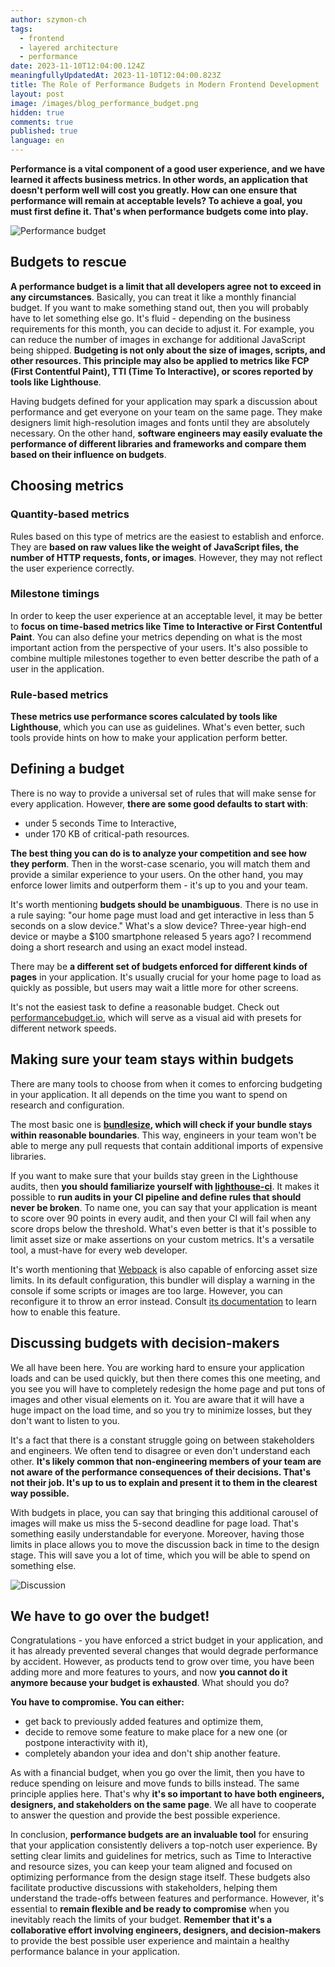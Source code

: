 ```yaml
---
author: szymon-ch
tags:
  - frontend
  - layered architecture
  - performance
date: 2023-11-10T12:04:00.124Z
meaningfullyUpdatedAt: 2023-11-10T12:04:00.823Z
title: The Role of Performance Budgets in Modern Frontend Development
layout: post
image: /images/blog_performance_budget.png
hidden: true
comments: true
published: true
language: en
---
```

**Performance is a vital component of a good user experience, and we have learned it affects business metrics. In other words, an application that doesn't perform well will cost you greatly. How can one ensure that performance will remain at acceptable levels? To achieve a goal, you must first define it. That's when performance budgets come into play.**

<div class="image"><img src="/images/blog_performance_budget.png" alt="Performance budget" title="Performance budget"  /> </div>

## Budgets to rescue

**A performance budget is a limit that all developers agree not to exceed in any circumstances**. Basically, you can treat it like a monthly financial budget. If you want to make something stand out, then you will probably have to let something else go. It's fluid - depending on the business requirements for this month, you can decide to adjust it. For example, you can reduce the number of images in exchange for additional JavaScript being shipped. **Budgeting is not only about the size of images, scripts, and other resources. This principle may also be applied to metrics like FCP (First Contentful Paint), TTI (Time To Interactive), or scores reported by tools like Lighthouse**.

Having budgets defined for your application may spark a discussion about performance and get everyone on your team on the same page. They make designers limit high-resolution images and fonts until they are absolutely necessary. On the other hand, **software engineers may easily evaluate the performance of different libraries and frameworks and compare them based on their influence on budgets**.

## Choosing metrics

### Quantity-based metrics

Rules based on this type of metrics are the easiest to establish and enforce. They are **based on raw values like the weight of JavaScript files, the number of HTTP requests, fonts, or images**. However, they may not reflect the user experience correctly.

### Milestone timings

In order to keep the user experience at an acceptable level, it may be better to **focus on time-based metrics like Time to Interactive or First Contentful Paint**. You can also define your metrics depending on what is the most important action from the perspective of your users. It's also possible to combine multiple milestones together to even better describe the path of a user in the application.

### Rule-based metrics

**These metrics use performance scores calculated by tools like Lighthouse**, which you can use as guidelines. What's even better, such tools provide hints on how to make your application perform better.

## Defining a budget

There is no way to provide a universal set of rules that will make sense for every application. However, **there are some good defaults to start with**:

* under 5 seconds Time to Interactive,
* under 170 KB of critical-path resources.

**The best thing you can do is to analyze your competition and see how they perform**. Then in the worst-case scenario, you will match them and provide a similar experience to your users. On the other hand, you may enforce lower limits and outperform them - it's up to you and your team.

It's worth mentioning **budgets should be unambiguous**. There is no use in a rule saying: "our home page must load and get interactive in less than 5 seconds on a slow device." What's a slow device? Three-year high-end device or maybe a $100 smartphone released 5 years ago? I recommend doing a short research and using an exact model instead.

There may be **a different set of budgets enforced for different kinds of pages** in your application. It's usually crucial for your home page to load as quickly as possible, but users may wait a little more for other screens.

It's not the easiest task to define a reasonable budget. Check out [performancebudget.io](https://performancebudget.io/), which will serve as a visual aid with presets for different network speeds.

## Making sure your team stays within budgets

There are many tools to choose from when it comes to enforcing budgeting in your application. It all depends on the time you want to spend on research and configuration.

The most basic one is **[bundlesize](https://github.com/siddharthkp/bundlesize), which will check if your bundle stays within reasonable boundaries**. This way, engineers in your team won't be able to merge any pull requests that contain additional imports of expensive libraries.

If you want to make sure that your builds stay green in the Lighthouse audits, then **you should familiarize yourself with [lighthouse-ci](https://github.com/GoogleChrome/lighthouse-ci)**. It makes it possible to **run audits in your CI pipeline and define rules that should never be broken**. To name one, you can say that your application is meant to score over 90 points in every audit, and then your CI will fail when any score drops below the threshold. What's even better is that it's possible to limit asset size or make assertions on your custom metrics. It's a versatile tool, a must-have for every web developer.

It's worth mentioning that [Webpack](https://webpack.js.org/) is also capable of enforcing asset size limits. In its default configuration, this bundler will display a warning in the console if some scripts or images are too large. However, you can reconfigure it to throw an error instead. Consult [its documentation](https://webpack.js.org/configuration/performance/) to learn how to enable this feature.

## Discussing budgets with decision-makers

We all have been here. You are working hard to ensure your application loads and can be used quickly, but then there comes this one meeting, and you see you will have to completely redesign the home page and put tons of images and other visual elements on it. You are aware that it will have a huge impact on the load time, and so you try to minimize losses, but they don't want to listen to you.

It's a fact that there is a constant struggle going on between stakeholders and engineers. We often tend to disagree or even don't understand each other. **It's likely common that non-engineering members of your team are not aware of the performance consequences of their decisions. That's not their job. It's up to us to explain and present it to them in the clearest way possible.**

With budgets in place, you can say that bringing this additional carousel of images will make us miss the 5-second deadline for page load. That's something easily understandable for everyone. Moreover, having those limits in place allows you to move the discussion back in time to the design stage. This will save you a lot of time, which you will be able to spend on something else.

<div class="image"><img src="/images/discussion_photo_blog.png" alt="Discussion" title="Discussion"  /> </div>

## We have to go over the budget!

Congratulations - you have enforced a strict budget in your application, and it has already prevented several changes that would degrade performance by accident. However, as products tend to grow over time, you have been adding more and more features to yours, and now **you cannot do it anymore because your budget is exhausted**. What should you do?

**You have to compromise. You can either:**

* get back to previously added features and optimize them,
* decide to remove some feature to make place for a new one (or postpone interactivity with it),
* completely abandon your idea and don't ship another feature.

As with a financial budget, when you go over the limit, then you have to reduce spending on leisure and move funds to bills instead. The same principle applies here. That's why **it's so important to have both engineers, designers, and stakeholders on the same page**. We all have to cooperate to answer the question and provide the best possible experience.

In conclusion, **performance budgets are an invaluable tool** for ensuring that your application consistently delivers a top-notch user experience. By setting clear limits and guidelines for metrics, such as Time to Interactive and resource sizes, you can keep your team aligned and focused on optimizing performance from the design stage itself. These budgets also facilitate productive discussions with stakeholders, helping them understand the trade-offs between features and performance. However, it's essential to **remain flexible and be ready to compromise** when you inevitably reach the limits of your budget. **Remember that it's a collaborative effort involving engineers, designers, and decision-makers** to provide the best possible user experience and maintain a healthy performance balance in your application.